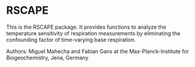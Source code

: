 # RSCAPE
This is the RSCAPE package. It provides functions to analyze the temperature sensitivity of respiration measurements by eliminating the confounding factor of time-varying base respiration. 

Authors: Miguel Mahecha and Fabian Gans at the Max-Planck-Institute for Biogeochemistry, Jena, Germany
